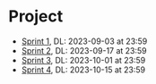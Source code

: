 # Project

- [Sprint 1](./sprint1.md), DL: 2023-09-03 at 23:59
- [Sprint 2](./sprint2.md), DL: 2023-09-17 at 23:59
- [Sprint 3](./sprint3.md), DL: 2023-10-01 at 23:59
- [Sprint 4](./sprint4.md), DL: 2023-10-15 at 23:59


